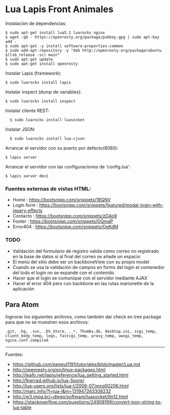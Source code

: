 # Lua Lapis Front Animales

Instalación de dependencias:

    $ sudo apt-get install lua5.1 luarocks nginx
    $ wget -qO - https://openresty.org/package/pubkey.gpg | sudo apt-key add -
    $ sudo apt-get -y install software-properties-common
    $ sudo add-apt-repository -y "deb http://openresty.org/package/ubuntu $(lsb_release -sc) main"
    $ sudo apt-get update
    $ sudo apt-get install openresty

Instalar Lapis (framework):

    $ sudo luarocks install lapis

Instalar inspect (dump de variables):

    $ sudo luarocks install inspect

Instalar cliente REST:

      $ sudo luarocks install luasocket

Instalar JSON:

      $ sudo luarocks install lua-cjson

Arrancar el servidor con su puerto por defecto(8080):

    $ lapis server

Arrancar el servidor con las configuraciones de 'config.lua':

    $ lapis server dev1

### Fuentes externas de vistas HTML:

+ Home : https://bootsnipp.com/snippets/1BQNV
+ Login form : https://bootsnipp.com/snippets/featured/modal-login-with-jquery-effects
+ Contacto : https://bootsnipp.com/snippets/zD4p9
+ Footer : https://bootsnipp.com/snippets/GQmaP
+ Error404 : https://bootsnipp.com/snippets/OeKdM

### TODO

+ Validación del formulario de registro valida como correo no registrado en la base de datos si al final del correo se añade un espacio
+ El menú del sitio debe ser un backboneView con su propio model
+ Cuando se usa la validación de campos en forms del login el contenedor del todo el login no se expande con el contenido
+ Hacer que el login se comunique con el servidor mediante AJAX
+ Hacer el error 404 pero con backbone en las rutas marionette de la aplicación

## Para Atom

Ingnorar los siguientes archivos, como también dar check en tree package para que no se muestren esos archivos:

    .git, .hg, .svn, .DS_Store, ._*, Thumbs.db, desktop.ini, scgi_temp, client_body_temp, logs, fastcgi_temp, proxy_temp, uwsgi_temp, nginx.conf.compiled

---

Fuentes:

+ https://github.com/pepeul1191/tutoriales/blob/master/Lua.md
+ http://openresty.org/en/linux-packages.html
+ http://leafo.net/lapis/reference/lua_getting_started.html
+ http://fperrad.github.io/lua-Spore/
+ http://lua-users.org/lists/lua-l/2008-07/msg00206.html
+ http://marc.info/?l=lua-l&m=131947263308232
+ http://w3.impa.br/~diego/software/luasocket/ltn12.html
+ https://stackoverflow.com/questions/24908199/convert-json-string-to-lua-table
